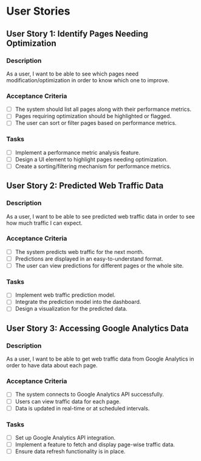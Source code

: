 # User Stories

## User Story 1: Identify Pages Needing Optimization

### Description
As a user, I want to be able to see which pages need modification/optimization in order to know which one to improve.

### Acceptance Criteria
- [ ] The system should list all pages along with their performance metrics.
- [ ] Pages requiring optimization should be highlighted or flagged.
- [ ] The user can sort or filter pages based on performance metrics.

### Tasks
- [ ] Implement a performance metric analysis feature.
- [ ] Design a UI element to highlight pages needing optimization.
- [ ] Create a sorting/filtering mechanism for performance metrics.

## User Story 2: Predicted Web Traffic Data

### Description
As a user, I want to be able to see predicted web traffic data in order to see how much traffic I can expect.

### Acceptance Criteria
- [ ] The system predicts web traffic for the next month.
- [ ] Predictions are displayed in an easy-to-understand format.
- [ ] The user can view predictions for different pages or the whole site.

### Tasks
- [ ] Implement web traffic prediction model.
- [ ] Integrate the prediction model into the dashboard.
- [ ] Design a visualization for the predicted data.

## User Story 3: Accessing Google Analytics Data

### Description
As a user, I want to be able to get web traffic data from Google Analytics in order to have data about each page.

### Acceptance Criteria
- [ ] The system connects to Google Analytics API successfully.
- [ ] Users can view traffic data for each page.
- [ ] Data is updated in real-time or at scheduled intervals.

### Tasks
- [ ] Set up Google Analytics API integration.
- [ ] Implement a feature to fetch and display page-wise traffic data.
- [ ] Ensure data refresh functionality is in place.

